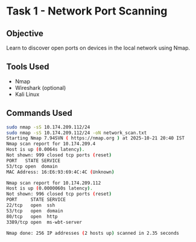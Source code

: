 # Task 1 - Network Port Scanning

## Objective
Learn to discover open ports on devices in the local network using Nmap.

## Tools Used
- Nmap
- Wireshark (optional)
- Kali Linux

## Commands Used
```bash
sudo nmap -sS 10.174.209.112/24
sudo nmap -sS 10.174.209.112/24 -oN network_scan.txt
Starting Nmap 7.94SVN ( https://nmap.org ) at 2025-10-21 20:40 IST
Nmap scan report for 10.174.209.4
Host is up (0.0064s latency).
Not shown: 999 closed tcp ports (reset)
PORT   STATE SERVICE
53/tcp open  domain
MAC Address: 16:E6:93:69:4C:4C (Unknown)

Nmap scan report for 10.174.209.112
Host is up (0.0000060s latency).
Not shown: 996 closed tcp ports (reset)
PORT     STATE SERVICE
22/tcp   open  ssh
53/tcp   open  domain
80/tcp   open  http
3389/tcp open  ms-wbt-server

Nmap done: 256 IP addresses (2 hosts up) scanned in 2.35 seconds
